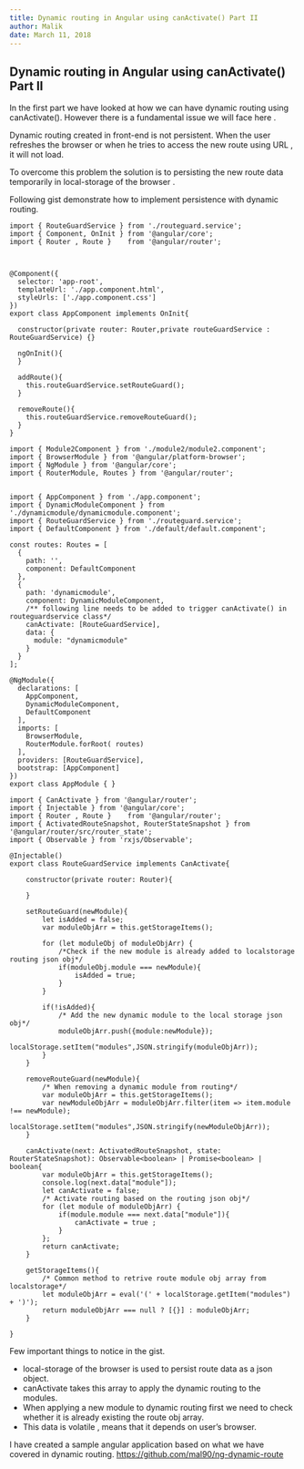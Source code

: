 ```yaml
---
title: Dynamic routing in Angular using canActivate() Part II
author: Malik
date: March 11, 2018
---
```


## Dynamic routing in Angular using canActivate() Part II

In the first part we have looked at how we can have dynamic routing using canActivate(). However there is a fundamental issue we will face here .

Dynamic routing created in front-end is not persistent. When the user refreshes the browser or when he tries to access the new route using URL , it will not load.

To overcome this problem the solution is to persisting the new route data temporarily in local-storage of the browser .

Following gist demonstrate how to implement persistence with dynamic routing.

```
import { RouteGuardService } from './routeguard.service';
import { Component, OnInit } from '@angular/core';
import { Router , Route }    from '@angular/router';



@Component({
  selector: 'app-root',
  templateUrl: './app.component.html',
  styleUrls: ['./app.component.css']
})
export class AppComponent implements OnInit{

  constructor(private router: Router,private routeGuardService : RouteGuardService) {}

  ngOnInit(){
  }

  addRoute(){
    this.routeGuardService.setRouteGuard();
  }

  removeRoute(){
    this.routeGuardService.removeRouteGuard();
  }
}
```

```
import { Module2Component } from './module2/module2.component';
import { BrowserModule } from '@angular/platform-browser';
import { NgModule } from '@angular/core';
import { RouterModule, Routes } from '@angular/router';


import { AppComponent } from './app.component';
import { DynamicModuleComponent } from './dynamicmodule/dynamicmodule.component';
import { RouteGuardService } from './routeguard.service';
import { DefaultComponent } from './default/default.component';

const routes: Routes = [
  {
    path: '',
    component: DefaultComponent
  },
  {
    path: 'dynamicmodule',
    component: DynamicModuleComponent,
    /** following line needs to be added to trigger canActivate() in routeguardservice class*/
    canActivate: [RouteGuardService],
    data: {
      module: "dynamicmodule"
    }
  }
];

@NgModule({
  declarations: [
    AppComponent,
    DynamicModuleComponent,
    DefaultComponent
  ],
  imports: [
    BrowserModule,
    RouterModule.forRoot( routes)
  ],
  providers: [RouteGuardService],
  bootstrap: [AppComponent]
})
export class AppModule { }
```

```
import { CanActivate } from '@angular/router';
import { Injectable } from '@angular/core';
import { Router , Route }    from '@angular/router';
import { ActivatedRouteSnapshot, RouterStateSnapshot } from '@angular/router/src/router_state';
import { Observable } from 'rxjs/Observable';

@Injectable()
export class RouteGuardService implements CanActivate{

    constructor(private router: Router){

    }

    setRouteGuard(newModule){
        let isAdded = false;
        var moduleObjArr = this.getStorageItems();

        for (let moduleObj of moduleObjArr) {
            /*Check if the new module is already added to localstorage routing json obj*/
            if(moduleObj.module === newModule){
                isAdded = true;
            }
        }

        if(!isAdded){
            /* Add the new dynamic module to the local storage json obj*/
            moduleObjArr.push({module:newModule});
            localStorage.setItem("modules",JSON.stringify(moduleObjArr));
        }
    }

    removeRouteGuard(newModule){
        /* When removing a dynamic module from routing*/
        var moduleObjArr = this.getStorageItems();
        var newModuleObjArr = moduleObjArr.filter(item => item.module !== newModule);
        localStorage.setItem("modules",JSON.stringify(newModuleObjArr));
    }

    canActivate(next: ActivatedRouteSnapshot, state: RouterStateSnapshot): Observable<boolean> | Promise<boolean> | boolean{
        var moduleObjArr = this.getStorageItems();
        console.log(next.data["module"]);
        let canActivate = false;
        /* Activate routing based on the routing json obj*/
        for (let module of moduleObjArr) {
            if(module.module === next.data["module"]){
                canActivate = true ;
            }
        };
        return canActivate;
    }

    getStorageItems(){
        /* Common method to retrive route module obj array from localstorage*/
        let moduleObjArr = eval('(' + localStorage.getItem("modules") + ')');
        return moduleObjArr === null ? [{}] : moduleObjArr;
    }

}
```

Few important things to notice in the gist.

- local-storage of the browser is used to persist route data as a json object.
- canActivate takes this array to apply the dynamic routing to the modules.
- When applying a new module to dynamic routing first we need to check whether it is already existing the route obj array.
- This data is  volatile , means that it depends on user’s browser.

I have created a sample angular application based on what we have covered in dynamic routing. https://github.com/mal90/ng-dynamic-route